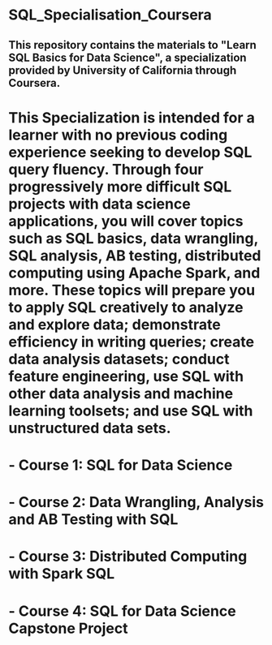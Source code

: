 # SQL_Specialisation_Coursera

## This repository contains the materials to "Learn SQL Basics for Data Science", a specialization provided by University of California through Coursera.

# This Specialization is intended for a learner with no previous coding experience seeking to develop SQL query fluency. Through four progressively more difficult SQL projects with data science applications, you will cover topics such as SQL basics, data wrangling, SQL analysis, AB testing, distributed computing using Apache Spark, and more. These topics will prepare you to apply SQL creatively to analyze and explore data; demonstrate efficiency in writing queries; create data analysis datasets; conduct feature engineering, use SQL with other data analysis and machine learning toolsets; and use SQL with unstructured data sets.

# - Course 1: SQL for Data Science
# - Course 2: Data Wrangling, Analysis and AB Testing with SQL
# - Course 3: Distributed Computing with Spark SQL
# - Course 4: SQL for Data Science Capstone Project
